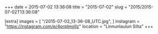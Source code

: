 +++
date = 2015-07-02 13:36:08
title = "2015-07-02"
slug = "2015/2015-07-02T13:36:08"

[extra]
images = [
    "/2015-07-02_13-36-08_UTC.jpg",
]
instagram = "https://instagram.com/p/4orplmoIIz"
location = "Linnunlaulun Silta"
+++

